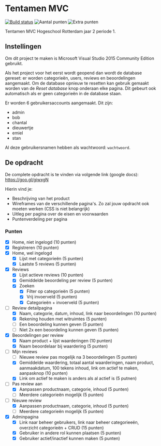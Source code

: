 ﻿# Tentamen MVC
[![Build status](https://img.shields.io/appveyor/ci/bartlangelaan/tentamen.svg)](https://ci.appveyor.com/project/BartLangelaan/tentamen)
![Aantal punten](https://img.shields.io/badge/punten-95%2F95-green.svg)
![Extra punten](https://img.shields.io/badge/extra_punten-50%2F75-yellow.svg)

Tentamen MVC Hogeschool Rotterdam jaar 2 periode 1.

## Instellingen

Om dit project te maken is Microsoft Visual Studio 2015 Community Edition gebruikt.

Als het project voor het eerst wordt geopend dan wordt de database gereset: er worden categorieën, users, reviews en beoordelingen aangemaakt. Om de database opnieuw te resetten kan gebruik gemaakt worden van de *Reset database* knop onderaan elke pagina. Dit gebeurt ook automatisch als er geen categorieën in de database staan.

Er worden 6 gebruikersaccounts aangemaakt. Dit zijn:
 
- admin
- bob
- chantal
- dieuwertje
- emiel
- stan

Al deze gebruikersnamen hebben als wachtwoord:  `wachtwoord`.



## De opdracht
De complete opdracht is te vinden via volgende link (google docs): https://goo.gl/giwxgN

Hierin vind je:

- Beschrijving van het product
- Wireframes van de verschillende pagina's. Zo zal jouw opdracht ook moeten werken (CSS is niet belangrijk)
- Uitleg per pagina over de eisen en voorwaarden
- Puntenverdeling per pagina

### Punten

- [x] Home, niet ingelogd (10 punten)
- [x] Registreren (10 punten)
- [x] Home, wel ingelogd
  - [x] Lijst met categorieën (5 punten)
  - [x] Laatste 5 reviews (5 punten)
- [x] Reviews
  - [x] Lijst actieve reviews (10 punten)
  - [x] Gemiddelde beoordeling per review (5 punten)
  - [x] Zoeken
    - [x] Filter op categorieën (5 punten)
    - [x] Vrij invoerveld (5 punten)
    - [x] Categorieën + invoerveld (5 punten)
- [ ] Review detailpagina
  - [x] Naam, categorie, datum, inhoud, link naar beoordelingen (10 punten)
  - [x] Rekening houden met witruimtes (5 punten)
  - [ ] Een beoordeling kunnen geven (5 punten)
  - [ ] Niet 2x een beoordeling kunnen geven (5 punten)
- [x] Beoordelingen per review
  - [x] Naam product + lijst waarderingen (10 punten)
  - [x] Naam beoordelaar bij waardering (5 punten)
- [ ] Mijn reviews
  - [ ] Nieuwe review pas mogelijk na 3 beoordelingen (5 punten)
  - [x] Gemiddelde waardering, totaal aantal waarderingen, naam product, aanmaakdatum, 100 tekens inhoud, link om actief te maken, aanpasknop (10 punten)
  - [x] Link om actief te maken is anders als al actief is (5 putnen)
- [ ] Pas review aan
  - [x] Aanpassen productnaam, categorie, inhoud (5 punten)
  - [ ] Meerdere categorieën mogelijk (5 punten)
- [ ] Nieuwe review
  - [x] Aanpassen productnaam, categorie, inhoud (5 punten)
  - [ ] Meerdere categorieën mogelijk (5 punten)
- [x] Adminpagina
  - [x] Link naar beheer gebruikers, link naar beheer categorieeën, overzicht categorieën + CRUD (15 punten)
  - [x] Gebruiker in andere rol kunnen plaatsen (5 punten)
  - [x] Gebruiker actief/inactief kunnen maken (5 punten)
